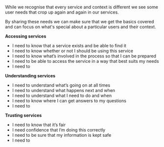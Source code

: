 While we recognise that every service and context is different we see some user needs that crop up again and again in our services.

By sharing these needs we can make sure that we get the basics covered and can focus on what's special about a particular users and their context.

**Accessing services**
 - I need to know that a service exists and be able to find it
 - I need to know whether or not I should be using this service
 - I need to know what’s involved in the process so that I can be prepared
 - I need to be able to access the service in a way that best suits my needs
 - I need to

**Understanding services**
 - I need to understand what’s going on at all times
 - I need to understand what happens next and when
 - I need to understand what I need to do and when
 - I need to know where I can get answers to my questions
 - I need to

**Trusting services**
 - I need to know that it’s fair
 - I need confidence that I’m doing this correctly
 - I need to be sure that my information is kept safe
 - I need to

